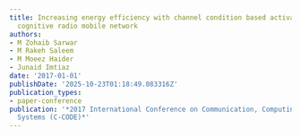 ```yaml
---
title: Increasing energy efficiency with channel condition based activation for a
  cognitive radio mobile network
authors:
- M Zohaib Sarwar
- M Rakeh Saleem
- M Moeez Haider
- Junaid Imtiaz
date: '2017-01-01'
publishDate: '2025-10-23T01:18:49.083316Z'
publication_types:
- paper-conference
publication: '*2017 International Conference on Communication, Computing and Digital
  Systems (C-CODE)*'
---
```

